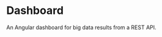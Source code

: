 <!--
  id: 2805
  slug: dashboard
  type: fortpolio
  content: <p>An Angular dashboard for big data results from a REST API.</p> 
  categories: javascript,frontend,framework
  tags: Javascript,Angular
  datefrom: 2015-02-01
  dateto: 2015-03-18
  incv: false
  inportfolio: false
  clients: 
  collaboration: 
  prizes: 
  images: 
-->

# Dashboard

<p>An Angular dashboard for big data results from a REST API.</p>

